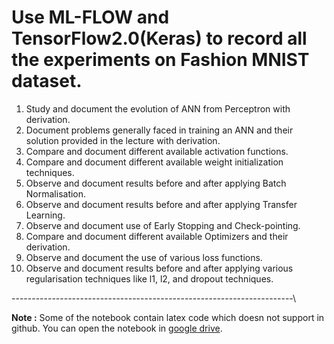 # Use ML-FLOW and TensorFlow2.0(Keras) to record all the experiments on Fashion MNIST dataset.

1. Study and document the evolution of ANN from Perceptron with derivation.
2. Document problems generally faced in training an ANN and their solution provided in the lecture with derivation.
3. Compare and document different available activation functions.
4. Compare and document different available weight initialization techniques.
5. Observe and document results before and after applying Batch Normalisation.
6. Observe and document results before and after applying Transfer Learning.
7. Observe and document use of Early Stopping and Check-pointing.
8. Compare and document different available Optimizers and their derivation. 
9. Observe and document the use of various loss functions.
10. Observe and document results before and after applying various regularisation techniques like l1, l2, and dropout techniques.


----------------------------------------------------------------------\



**Note :** Some of the notebook contain latex code which doesn not support in github. You can open the notebook in [google drive](https://drive.google.com/drive/folders/1QZszJS_IkC4Fx3rPanicVWjZA-AJ90RY?usp=sharing).
